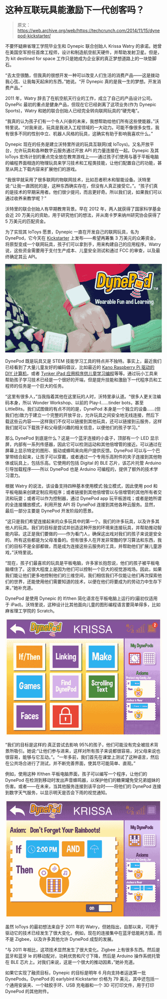 # 这种互联玩具能激励下一代创客吗？

> 原文：<https://web.archive.org/web/https://techcrunch.com/2014/11/15/dynepod-kickstarter/>

不要怀疑麻省理工学院毕业生和 Dynepic 联合创始人 Krissa Watry 的承诺。她曾在美国空军担任首席工程师，设计和制造航空航天硬件，并帮助发射卫星。但是，为 kit destined for space 工作只是她成为企业家的真正梦想道路上的一块垫脚石。

“去太空很酷，但我真的很想开发一种可以改变人们生活的消费产品——这是拨动我心弦、让我每天起床的东西，”她说。“开 Dynepic 真的是我一生的梦想。开发消费产品。”

2011 年，Watry 辞去了在航空航天行业的工作，成立了自己的产品设计公司。DynePic 最初的重点是健身产品，但现在它已经剥离了这项业务(作为 Dynepic Sports)，Watry 和她的联合创始人已经完全转向联网玩具的“硬充电”。

“我真的认为孩子们有一个令人兴奋的未来，我想帮助给他们所有这些使能器，”沃特里说。“对我来说，玩具是我进入工程领域的一大动力。可能不像很多女性，我有很多不同的性别中立、机器人风格的玩具，这确实有助于影响我喜欢什么。”

Dynepic 现在的任务是建立沃特里所说的玩具互联网(或 IoToys)。又名开放平台，允许玩具和各种数字云服务通过开放 API 的力量连接在一起。Dynepic 及其 IoToys 宏伟计划的重点完全放在教育游戏上——通过孩子们使用与基于平板电脑的编程界面相连的物理玩具来学习技术和工程类技能，让他们配置自己的功能，甚至从网上下载内容来扩展他们的游戏。

“我很早就采用了很多联网的物联网技术，比如忍者积木和智能设备。沃特里说:“让我一直困扰的是，这种东西确实存在，但没有人真正接受它。”。“孩子们真的是技术的早期采用者。他们很少提问，而且更好奇。所以我们说，如果我们可以通过收养来教学呢？”

沃特里的联合创始人有早期教育背景。早在 2012 年，两人就获得了国家科学基金会近 20 万美元的资助，用于研究他们的想法，并从南卡罗来纳州研究协会获得了 5 万美元的匹配资金。

为了实现其 IoToys 愿景，Dynepic 一直在开发自己的联网玩具，名为 DynePod，它今天在 [Kickstarter](https://web.archive.org/web/20221006232059/https://www.kickstarter.com/projects/dynepic/738560186?token=47ee1146) 上发布——希望再筹集 3 万美元的众筹资金，将原型变成一个联网玩具，孩子们可以拿到手，用来构建自己的应用程序。Watry 说，这些资金需要用于支付生产成本、儿童安全测试和通过 FCC 的审查，以及最终确定其云 API。

![DynePod](img/ce9f4a2f1ddcc4f79a309cad45a8cc4b.png)

DynePod 既是玩具又是 STEM 技能学习工具的特点并不独特。事实上，最近我们已经看到了大量儿童友好的编码倡议，比如最近的 [Kano Raspberry Pi 驱动的 DIY 计算机](https://web.archive.org/web/20221006232059/https://beta.techcrunch.com/2014/09/27/kano-ships/)，或者 [Tynker iPad 应用程序供儿童学习编程](https://web.archive.org/web/20221006232059/https://beta.techcrunch.com/2014/03/12/with-5m-users-already-on-board-tynker-goes-mobile-to-help-kids-learn-to-code-on-the-ipad/)等等。通过玩小工具来帮助孩子学习技术已经是一个很好的开端，但是提升技能和激励下一代程序员和工程师的任务是一个巨大的任务。

“这里有很多人，”当我指着其他在这里玩的人时，沃特里承认道。“很多人更关注编码本身，所以 Wonder Workshop、以前的 Play-I……tinder bots，甚至 LittleBits。我们试图做的有点不同的是，DynePod 本身是一个独立的设备……(但我们也)致力于建立一个完整的开放平台，允许玩具之间安全地无线连接，然后下载这些云内容——这样我们不仅可以链接到其他玩具，还可以链接到云服务，这样我们就可以下载孩子和父母感兴趣的相关信息，以便他们的孩子学习。”

那么 DynePod 到底是什么？这是一个蓝牙连接的小盒子，顶部有一个 LED 显示屏，内部有一系列传感器，因此它可以检测运动和其他倍增管的接近。可以通过在屏幕上显示特定的图形、振动或蜂鸣来向用户提供反馈。DynePod 可以与一个巴掌带结合起来，让孩子可以穿戴，或者通过一个专用乐高附件的夹子连接到其他物体或玩具上，包括乐高。它使用的包括 Digital 的 BLE 芯片，该芯片托管 Arduino 引导加载程序——所以 DynePod 也是 Arduino 可编程的，提供了额外的技术学习潜力。

根据 Watry 的说法，该设备支持四种基本使用模式:独立模式，因此使用 pod 和平板电脑来创建定制应用程序；或者链接到其他倍增管以与倍增管的其他所有者交流和玩耍；或者可以作为控制器，通过 DynePod app 玩平板游戏；或者是她所谓的全连接播放模式，利用开放 API 将 DynePod 连接到其他各种云服务。显然，最后一部分主要是 DynePod 开发阶段的愿景。

“这只是我们希望连接起来的众多玩具中的第一个。我们的许多玩具，以及许多其他人的玩具。我们的目标是尝试并创造这种开放的环境来连接玩具，并帮助推动智能内容。这正是我们要做的——作为看门人，确保这出戏对我们的孩子来说是安全的。所有这些都是为父母准备的。但有很多人在开发非常酷的学习算法和东西，我们的目标不是全部都做，而是成为连接这些云服务的工具，并帮助他们扩展儿童游戏，”沃特里说。

“现在，孩子们最喜欢的玩具是平板电脑，许多家长抱怨说，他们的孩子被平板电脑缠住了。这很大程度上是因为他们可以控制一个巨大的视觉游戏场。因此，如果我们能让他们更多地控制他们的三维空间，我们相信我们不仅能让他们再次探索他们的世界，还能使用他们需要知道的技术，以便在他们将要成为的劳动力中生存下来，”她补充道。

DynePod 是使用 Dynepic 的 If/then 简化语言在平板电脑上运行的(最初仅适用于 iPad)。沃特里说，这种设计比其他面向儿童的图形编程语言要简单得多，比如麻省理工学院的 Scratch。

![DynePod](img/a21bdf5e1646574679fe6b281b0e063d.png)

“我们的目标是这样的:真正尝试去影响 95%的孩子，他们可能没有完全被技术背景所吸引。她说:“让他们参与进来，这样对所有孩子来说都很容易，对父母来说也很容易，能够与它互动。”。“一年多前，我们首先在课堂上测试了这种语言，然后在公共场合进行了测试，并不断完善界面，使其尽可能简单、直观。”

例如，使用这种 If/then 平板电脑界面，孩子可以编写一个程序，让他们的 DynePod 在检测到移动时发出声音蜂鸣器，以保护他们的糖果罐免受兄弟姐妹的伤害。或者——在未来，当其他服务连接到该平台时——将他们的 DynePod 连接到数字天气服务，以显示明天是否会下雨的视觉通知。

![DynePod](img/a0e093118fa800e5db005f0a87cc6466.png)

虽然 IoToys 的最初想法来自于 2011 年的 Watry，但她指出，自那以来，可用于驱动它的技术已经发生了很大变化，例如，现在的连接集中在蓝牙低能耗方面，而不是 Zigbee，以及许多其他允许 DynePod 成型的发展。

“与 2011 年相比，这项技术显然发生了很大变化。Zigbee 上有很多东西。然后是蓝牙和蓝牙 le 的移动配对，功耗优势和尺寸下降，然后是 Arduino 操作系统托管在 BLE 芯片上。对我们来说，这是一个很大的推动因素，”她补充道。

如果它实现了融资目标，Dynepic 的目标是明年 6 月向支持者运送第一批 DynePods。DynePod 的 earlybird Kickstarter 价格为 79 美元，其中还包括一个通用安装夹、一个硅胶手环、USB 充电器和一个 3D 可打印文件，用于打印 DynePod 的其他附件。